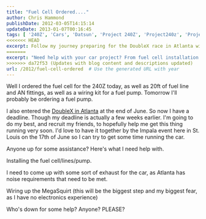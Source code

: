 ```yaml
---
title: "Fuel Cell Ordered...."
author: Chris Hammond
publishDate: 2012-03-05T14:15:14
updateDate: 2013-01-07T00:16:45
tags: [ '240Z', 'Cars', 'Datsun', 'Project 240Z', 'Project240z', 'Project240Zcom' ]
<<<<<<< HEAD
excerpt: Follow my journey preparing for the DoubleX race in Atlanta with my 240Z. I'm tackling fuel cell installation, exhaust modifications, and ECU wiring. Can you help?
=======
excerpt: "Need help with your car project? From fuel cell installation to wiring up MegaSquirt, get support for meeting deadlines and technical challenges."
>>>>>>> da72f53 (Updates with blog content and descriptions updated)
url: /2012/fuel-cell-ordered  # Use the generated URL with year
---
```

<p>Well I ordered the fuel cell for the 240Z today, as well as 20ft of fuel line and AN fittings, as well as a wiring kit for a fuel pump. Tomorrow I'll probably be ordering a fuel pump.</p> <p>I also entered the <a href="https://www.soloatlanta.com/DoubleX/">DoubleX in Atlanta</a> at the end of June. So now I have a deadline. Though my deadline is actually a few weeks earlier. I'm going to do my best, and recruit my friends, to hopefully help me get this thing running very soon. I'd love to have it together by the Impala event here in St. Louis on the 17th of June so I can try to get some time running the car.</p> <p>Anyone up for some assistance? Here's what I need help with.</p> <p>Installing the fuel cell/lines/pump.</p> <p>I need to come up with some sort of exhaust for the car, as Atlanta has noise requirements that need to be met.</p> <p>Wiring up the MegaSquirt (this will be the biggest step and my biggest fear, as I have no electronics experience)</p> <p>Who's down for some help? Anyone? PLEASE? <img alt="" src="/Providers/HtmlEditorProviders/Fck/FCKeditor/editor/images/smiley/msn/teeth_smile.gif" /></p> <p>&nbsp;</p> <p>&nbsp;</p>

